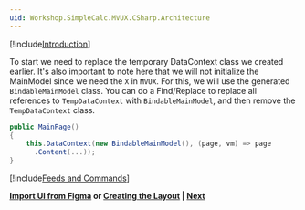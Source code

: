 ```yaml
---
uid: Workshop.SimpleCalc.MVUX.CSharp.Architecture
---
```


[!include[Introduction](../../Resources/MVUX/Intro.md)]

To start we need to replace the temporary DataContext class we created earlier. It's also important to note here that we will not initialize the MainModel since we need the `X` in `MVUX`. For this, we will use the generated `BindableMainModel` class. You can do a Find/Replace to replace all references to `TempDataContext` with `BindableMainModel`, and then remove the `TempDataContext` class.

```cs
public MainPage()
{
    this.DataContext(new BindableMainModel(), (page, vm) => page
      .Content(...));
}
```

[!include[Feeds and Commands](../../Resources/MVUX/Feeds-and-Commands.md)]

**[Import UI from Figma](xref:Workshop.SimpleCalc.MVUX.CSharp.Figma) or [Creating the Layout](xref:Workshop.SimpleCalc.MVUX.CSharp.CreatingLayout) | [Next](xref:Workshop.SimpleCalc.MVUX.CSharp.Finishing)**